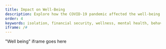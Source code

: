 ```yaml
---
title: Impact on Well-Being
description: Explore how the COVID-19 pandemic affected the well-being of Medicare beneficiaries.
order: 4
keywords: isolation, financial security, wellness, mental health, behavioral health, emotional, anxiety, social support, social support network, chronic, coronavirus, sex, gender, age, income, race, ethnicity, language, english, dual, dual eligible, smoking, smoker, tobacco, immune system
iframe: /#
---
```


"Well being" iframe goes here
